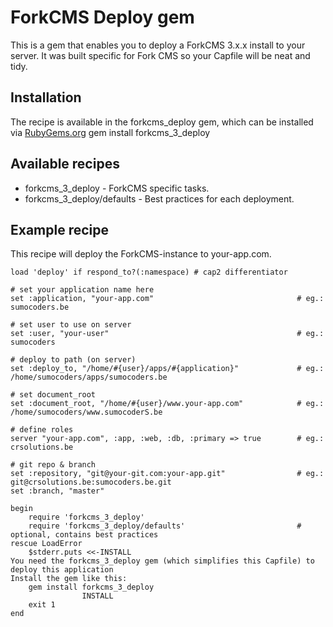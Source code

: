 # ForkCMS Deploy gem
This is a gem that enables you to deploy a ForkCMS 3.x.x install to your server. It was built specific for Fork CMS so your Capfile will be neat and tidy.

## Installation
The recipe is available in the forkcms_deploy gem, which can be installed via [RubyGems.org](http://rubygems.org)
	gem install forkcms_3_deploy

## Available recipes
* forkcms_3_deploy				- ForkCMS specific tasks.
* forkcms_3_deploy/defaults		- Best practices for each deployment.

## Example recipe
This recipe will deploy the ForkCMS-instance to your-app.com. 

	load 'deploy' if respond_to?(:namespace) # cap2 differentiator

	# set your application name here
	set :application, "your-app.com"								# eg.: sumocoders.be

	# set user to use on server
	set :user, "your-user"											# eg.: sumocoders

	# deploy to path (on server)
	set :deploy_to, "/home/#{user}/apps/#{application}"				# eg.: /home/sumocoders/apps/sumocoders.be

	# set document_root
	set :document_root, "/home/#{user}/www.your-app.com"			# eg.: /home/sumocoders/www.sumocoderS.be
	
	# define roles
	server "your-app.com", :app, :web, :db, :primary => true		# eg.: crsolutions.be

	# git repo & branch
	set :repository, "git@your-git.com:your-app.git"				# eg.: git@crsolutions.be:sumocoders.be.git
	set :branch, "master"

	begin
		require 'forkcms_3_deploy'
		require 'forkcms_3_deploy/defaults'							# optional, contains best practices
	rescue LoadError
		$stderr.puts <<-INSTALL
	You need the forkcms_3_deploy gem (which simplifies this Capfile) to deploy this application
	Install the gem like this:
		gem install forkcms_3_deploy
					INSTALL
		exit 1
	end
